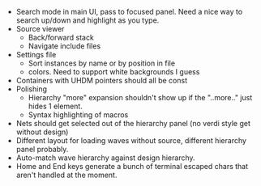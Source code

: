 * Search mode in main UI, pass to focused panel. Need a nice way to search up/down and highlight as you type.
* Source viewer
  * Back/forward stack
  * Navigate include files
* Settings file
  * Sort instances by name or by position in file
  * colors. Need to support white backgrounds I guess
* Containers with UHDM pointers should all be const
* Polishing
  * Hierarchy "more" expansion shouldn't show up if the "..more.." just hides 1 element.
  * Syntax highlighting of macros
* Nets should get selected out of the hierarchy panel (no verdi style get without design)
* Different layout for loading waves without source, different hierarchy panel probably.
* Auto-match wave hierarchy against design hierarchy.
* Home and End keys generate a bunch of terminal escaped chars that aren't handled at the moment.
